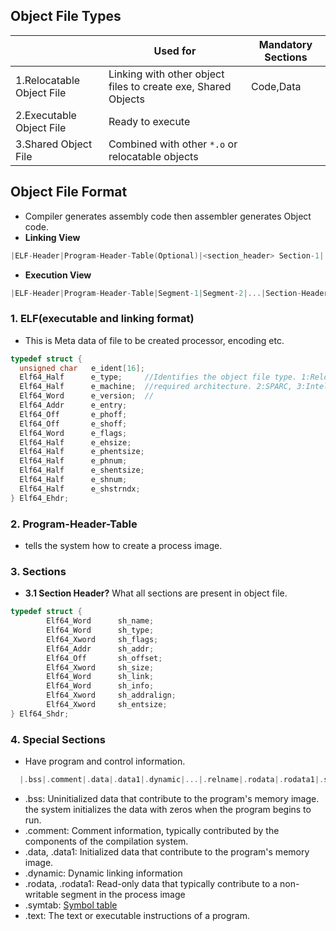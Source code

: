 ## Object File Types

||Used for|Mandatory Sections|
|---|---|---|
|1.Relocatable Object File|Linking with other object files to create exe, Shared Objects|Code,Data|
|2.Executable Object File|Ready to execute||
|3.Shared Object File|Combined with other `*.o` or relocatable objects||

## Object File Format
- Compiler generates assembly code then assembler generates Object code.
- **Linking View**
```c
|ELF-Header|Program-Header-Table(Optional)|<section_header> Section-1|...|<section_header> Section-n|...|Special-Sections|...|Section-Header-Table|
```
- **Execution View**
```c
|ELF-Header|Program-Header-Table|Segment-1|Segment-2|...|Section-Header-Table(optional)|
```

### 1. ELF(executable and linking format)
- This is Meta data of file to be created processor, encoding etc.
```c
typedef struct {
  unsigned char   e_ident[16]; 
  Elf64_Half      e_type;     //Identifies the object file type. 1:Relocatable, 2:Executable, 3:Shared object, 4:core
  Elf64_Half      e_machine;  //required architecture. 2:SPARC, 3:Intel
  Elf64_Word      e_version;  //
  Elf64_Addr      e_entry;
  Elf64_Off       e_phoff;
  Elf64_Off       e_shoff;
  Elf64_Word      e_flags;
  Elf64_Half      e_ehsize;
  Elf64_Half      e_phentsize;
  Elf64_Half      e_phnum;
  Elf64_Half      e_shentsize;
  Elf64_Half      e_shnum;
  Elf64_Half      e_shstrndx;
} Elf64_Ehdr;
```
### 2. Program-Header-Table
- tells the system how to create a process image.

### 3. Sections
- **3.1 Section Header?** What all sections are present in object file.
```c
typedef struct {
        Elf64_Word      sh_name;
        Elf64_Word      sh_type;
        Elf64_Xword     sh_flags;
        Elf64_Addr      sh_addr;
        Elf64_Off       sh_offset;
        Elf64_Xword     sh_size;
        Elf64_Word      sh_link;
        Elf64_Word      sh_info;
        Elf64_Xword     sh_addralign;
        Elf64_Xword     sh_entsize;
} Elf64_Shdr;
```

### 4. Special Sections
- Have program and control information.
```c
  |.bss|.comment|.data|.data1|.dynamic|...|.relname|.rodata|.rodata1|.symtab|.text|
```
- .bss: Uninitialized data that contribute to the program's memory image. the system initializes the data with zeros when the program begins to run.
- .comment: Comment information, typically contributed by the components of the compilation system.
- .data, .data1: Initialized data that contribute to the program's memory image.
- .dynamic: Dynamic linking information
- .rodata, .rodata1: Read-only data that typically contribute to a non-writable segment in the process image
- .symtab: [Symbol table](Sections/Symbol_Table.md)
- .text: The text or executable instructions of a program.
